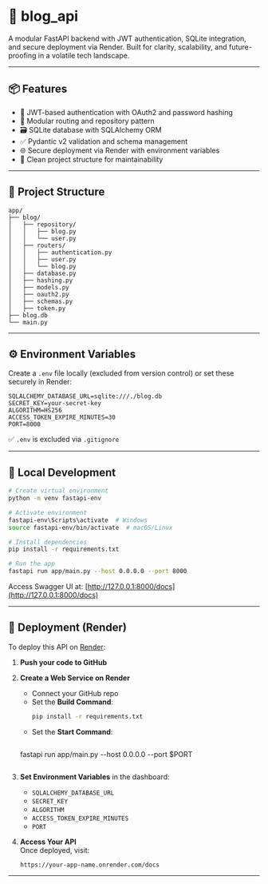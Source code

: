 # 📘 blog_api

A modular FastAPI backend with JWT authentication, SQLite integration, and secure deployment via Render. Built for clarity, scalability, and future-proofing in a volatile tech landscape.

---

## 📦 Features

- 🔐 JWT-based authentication with OAuth2 and password hashing  
- 🧩 Modular routing and repository pattern  
- 🗃️ SQLite database with SQLAlchemy ORM  
- ✅ Pydantic v2 validation and schema management  
- 🌐 Secure deployment via Render with environment variables  
- 📁 Clean project structure for maintainability  

---

## 🧱 Project Structure

```
app/
├── blog/
│   ├── repository/
│   │   ├── blog.py
│   │   └── user.py
│   ├── routers/
│   │   ├── authentication.py
│   │   ├── user.py
│   │   └── blog.py
│   ├── database.py
│   ├── hashing.py
│   ├── models.py
│   ├── oauth2.py
│   ├── schemas.py
│   ├── token.py
├── blog.db
└── main.py
```

---

## ⚙️ Environment Variables

Create a `.env` file locally (excluded from version control) or set these securely in Render:

```env
SQLALCHEMY_DATABASE_URL=sqlite:///./blog.db
SECRET_KEY=your-secret-key
ALGORITHM=HS256
ACCESS_TOKEN_EXPIRE_MINUTES=30
PORT=8000
```

✅ `.env` is excluded via `.gitignore`

---

## 🧪 Local Development

```bash
# Create virtual environment
python -m venv fastapi-env

# Activate environment
fastapi-env\Scripts\activate  # Windows
source fastapi-env/bin/activate  # macOS/Linux

# Install dependencies
pip install -r requirements.txt

# Run the app
fastapi run app/main.py --host 0.0.0.0 --port 8000
```

Access Swagger UI at: [http://127.0.0.1:8000/docs](http://127.0.0.1:8000/docs)

---

## 🚀 Deployment (Render)

To deploy this API on [Render](https://render.com):

1. **Push your code to GitHub**

2. **Create a Web Service on Render**
   - Connect your GitHub repo
   - Set the **Build Command**:
     ```bash
     pip install -r requirements.txt
     ```
   - Set the **Start Command**:
     ```bash
    fastapi run app/main.py --host 0.0.0.0 --port $PORT
     ```

3. **Set Environment Variables** in the dashboard:
   - `SQLALCHEMY_DATABASE_URL`
   - `SECRET_KEY`
   - `ALGORITHM`
   - `ACCESS_TOKEN_EXPIRE_MINUTES`
   - `PORT`

4. **Access Your API**  
   Once deployed, visit:
   ```
   https://your-app-name.onrender.com/docs
   ```

---

```

